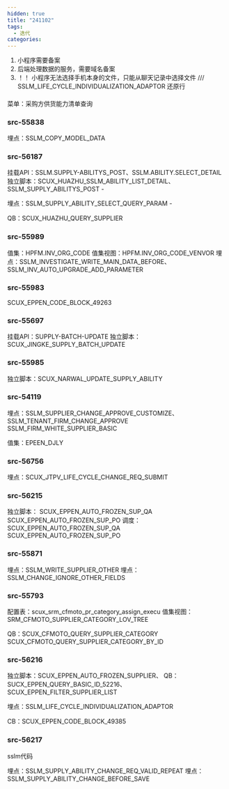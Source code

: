 ```yaml
---
hidden: true
title: "241102"
tags:
  - 迭代
categories:
---
```

1. 小程序需要备案
2. 后端处理数据的服务，需要域名备案
3. ！！ 小程序无法选择手机本身的文件，只能从聊天记录中选择文件
/// SSLM_LIFE_CYCLE_INDIVIDUALIZATION_ADAPTOR   还原行


#### 

菜单：采购方供货能力清单查询

### src-55838

埋点：SSLM_COPY_MODEL_DATA

### src-56187

挂载API：SSLM.SUPPLY-ABILITYS_POST、SSLM.ABILITY.SELECT_DETAIL
独立脚本：SCUX_HUAZHU_SSLM_ABILITY_LIST_DETAIL、SSLM_SUPPLY_ABILITYS_POST -  

埋点：SSLM_SUPPLY_ABILITY_SELECT_QUERY_PARAM -

QB：SCUX_HUAZHU_QUERY_SUPPLIER

### src-55989

值集：HPFM.INV_ORG_CODE
值集视图：HPFM.INV_ORG_CODE_VENVOR
埋点：SSLM_INVESTIGATE_WRITE_MAIN_DATA_BEFORE、SSLM_INV_AUTO_UPGRADE_ADD_PARAMETER
### src-55983


SCUX_EPPEN_CODE_BLOCK_49263



### src-55697

挂载API：SUPPLY-BATCH-UPDATE
独立脚本：SCUX_JINGKE_SUPPLY_BATCH_UPDATE


### src-55985


独立脚本：SCUX_NARWAL_UPDATE_SUPPLY_ABILITY

### src-54119

埋点：SSLM_SUPPLIER_CHANGE_APPROVE_CUSTOMIZE、SSLM_TENANT_FIRM_CHANGE_APPROVE
	SSLM_FIRM_WHITE_SUPPLIER_BASIC

值集：EPEEN_DJLY


### src-56756

埋点：SCUX_JTPV_LIFE_CYCLE_CHANGE_REQ_SUBMIT

### src-56215

独立脚本：
SCUX_EPPEN_AUTO_FROZEN_SUP_QA
SCUX_EPPEN_AUTO_FROZEN_SUP_PO
调度：
SCUX_EPPEN_AUTO_FROZEN_SUP_QA
SCUX_EPPEN_AUTO_FROZEN_SUP_PO

### src-55871

埋点：SSLM_WRITE_SUPPLIER_OTHER
埋点：SSLM_CHANGE_IGNORE_OTHER_FIELDS

### src-55793

配置表：scux_srm_cfmoto_pr_category_assign_execu
值集视图：SRM_CFMOTO_SUPPLIER_CATEGORY_LOV_TREE

QB：SCUX_CFMOTO_QUERY_SUPPLIER_CATEGORY
SCUX_CFMOTO_QUERY_SUPPLIER_CATEGORY_BY_ID

### src-56216

独立脚本：SCUX_EPPEN_AUTO_FROZEN_SUPPLIER、
QB：SUCX_EPPEN_QUERY_BASIC_ID_52216、SCUX_EPPEN_FILTER_SUPPLIER_LIST

埋点：SSLM_LIFE_CYCLE_INDIVIDUALIZATION_ADAPTOR

CB：SCUX_EPPEN_CODE_BLOCK_49385


### src-56217

sslm代码

埋点：SSLM_SUPPLY_ABILITY_CHANGE_REQ_VALID_REPEAT
埋点：SSLM_SUPPLY_ABILITY_CHANGE_BEFORE_SAVE

### 